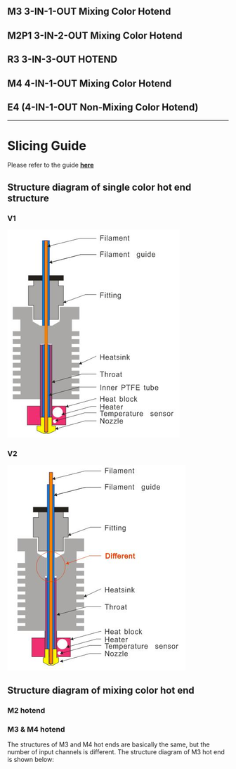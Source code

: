 ## M3 3-IN-1-OUT Mixing Color Hotend
## M2P1 3-IN-2-OUT Mixing Color Hotend
## R3 3-IN-3-OUT HOTEND
## M4  4-IN-1-OUT Mixing Color Hotend
## E4 (4-IN-1-OUT Non-Mixing Color Hotend)

---
# Slicing Guide  
Please refer to the guide [**here**](https://github.com/ZONESTAR3D/Slicing-Guide)

## Structure diagram of single color hot end structure
### V1
![](Single_Color_hotend_V1.jpg)
### V2
![](Single_Color_hotend_V2.jpg)


## Structure diagram of mixing color hot end
### M2 hotend

### M3 & M4 hotend
The structures of M3 and M4 hot ends are basically the same, but the number of input channels is different. The structure diagram of M3 hot end is shown below: